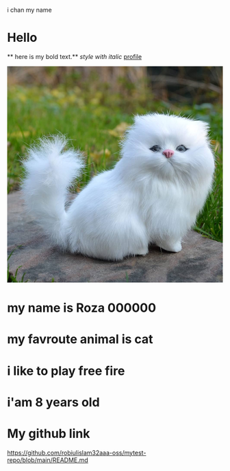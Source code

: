 
i chan my name
# Hello
** here is my bold text.**
*style with italic*
[profile](https://github.com/robiulislam32aaa-oss/mytest-repo)

![My photo](cat.jpg)
# my name is Roza 000000
# my favroute animal is cat
# i like to play free fire 
# i'am 8 years old


# My github link 

https://github.com/robiulislam32aaa-oss/mytest-repo/blob/main/README.md
